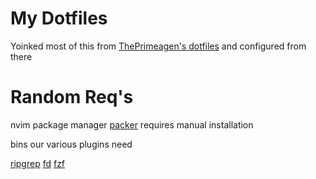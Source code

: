 # My Dotfiles

Yoinked most of this from [ThePrimeagen's dotfiles](https://github.com/ThePrimeagen/.dotfiles)
and configured from there

# Random Req's

nvim package manager [packer](https://github.com/wbthomason/packer.nvim) requires manual installation

bins our various plugins need

[ripgrep](https://github.com/BurntSushi/ripgrep)
[fd](https://github.com/sharkdp/fd)
[fzf](https://github.com/junegunn/fzf)

